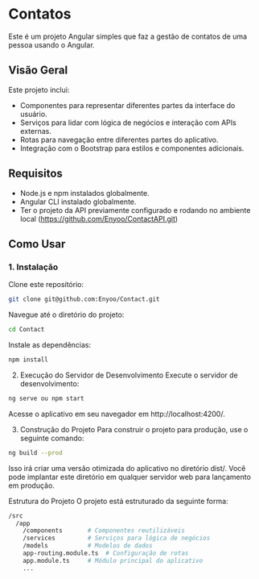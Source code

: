 # Contatos

Este é um projeto Angular simples que faz a gestão de contatos de uma pessoa usando o Angular.

## Visão Geral

Este projeto inclui:

- Componentes para representar diferentes partes da interface do usuário.
- Serviços para lidar com lógica de negócios e interação com APIs externas.
- Rotas para navegação entre diferentes partes do aplicativo.
- Integração com o Bootstrap para estilos e componentes adicionais.

## Requisitos

- Node.js e npm instalados globalmente.
- Angular CLI instalado globalmente.
- Ter o projeto da API previamente configurado e rodando no ambiente local (https://github.com/Enyoo/ContactAPI.git)

## Como Usar

### 1. Instalação

Clone este repositório:

```bash
git clone git@github.com:Enyoo/Contact.git
```

Navegue até o diretório do projeto:
```bash
cd Contact
```

Instale as dependências:
```bash
npm install
```

2. Execução do Servidor de Desenvolvimento
Execute o servidor de desenvolvimento:
```bash
ng serve ou npm start
```
Acesse o aplicativo em seu navegador em http://localhost:4200/.

3. Construção do Projeto
Para construir o projeto para produção, use o seguinte comando:
```bash
ng build --prod
```

Isso irá criar uma versão otimizada do aplicativo no diretório dist/. Você pode implantar este diretório em qualquer servidor web para lançamento em produção.

Estrutura do Projeto
O projeto está estruturado da seguinte forma:
```bash
/src
  /app
    /components       # Componentes reutilizáveis
    /services         # Serviços para lógica de negócios
    /models           # Modelos de dados
    app-routing.module.ts  # Configuração de rotas
    app.module.ts     # Módulo principal do aplicativo
    ...
```

